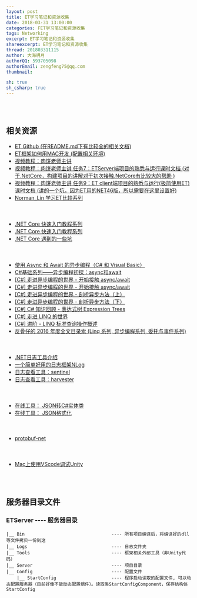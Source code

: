 ```yaml
---
layout: post
title: ET学习笔记和资源收集
date: 2018-03-31 13:00:00
categories: FET学习笔记和资源收集
tags: Networking
excerpt: ET学习笔记和资源收集
shareexcerpt: ET学习笔记和资源收集
thread: 201803311115
author: 大海明月
authorQQ: 593705098
authorEmail: zengfeng75@qq.com
thumbnail: 

sh: true
sh_csharp: true
---
```






<br>
<br>
<h2 class="nav1">相关资源</h2>
<div class="" >
<ul>



<li data-fid="1" data-index="1" draggable="true">
<a target="_blank" contextmenu="thumb-menu" href="https://github.com/egametang/ET" draggable="false">
  <span class="title">ET Github (在README.md下有比较全的相关文档)</span>
</a>
</li>


<li data-fid="1" data-index="1" draggable="true">
<a target="_blank" contextmenu="thumb-menu" href="http://www.tinkingli.com/?p=147" draggable="false">
  <span class="title">ET框架如何用MAC开发 (配置相关环境)</span>
</a>
</li>



<li data-fid="1" data-index="1" draggable="true">
<a target="_blank" contextmenu="thumb-menu" href="http://www.taikr.com/my/course/972" draggable="false">
  <span class="title">视频教程：肉饼老师主讲 </span>
</a>
</li>


<li data-fid="1" data-index="1" draggable="true">
<a target="_blank" contextmenu="thumb-menu" href="http://www.taikr.com/course/972/task/27872/show" draggable="false">
  <span class="title">视频教程：肉饼老师主讲 任务7：ETServer端项目的熟悉与运行课时文档 (对于.NetCore，构建项目的讲解对于初次接触.NetCore有比较大的帮助 )</span>
</a>
</li>


<li data-fid="1" data-index="1" draggable="true">
<a target="_blank" contextmenu="thumb-menu" href="http://www.taikr.com/course/972/task/27874/show" draggable="false">
  <span class="title">视频教程：肉饼老师主讲 任务9：ET client端项目的熟悉与运行(极简使用ET)课时文档 (讲的一个坑，因为ET用的NET46版，所以需要在这里设置好)</span>
</a>
</li>


<li data-fid="1" data-index="1" draggable="true">
<a target="_blank" contextmenu="thumb-menu" href="https://blog.csdn.net/Norman_Lin" draggable="false">
  <span class="title">Norman_Lin 学习ET比较系列</span>
</a>
</li>


<br>
<br>
<br>


<li data-fid="1" data-index="1" draggable="true">
<a target="_blank" contextmenu="thumb-menu" href="https://www.cnblogs.com/ken-io/p/dotnet-core-quickstart.html" draggable="false">
  <span class="title">.NET Core 快速入门教程系列 </span>
</a>
</li>


<li data-fid="1" data-index="1" draggable="true">
<a target="_blank" contextmenu="thumb-menu" href="https://ken.io/serie/dotnet-core-quickstart" draggable="false">
  <span class="title">.NET Core 快速入门教程系列 </span>
</a>
</li>



<li data-fid="1" data-index="1" draggable="true">
<a target="_blank" contextmenu="thumb-menu" href="https://www.cnblogs.com/dotnet-org-cn/p/7566724.html" draggable="false">
  <span class="title">.NET Core 遇到的一些坑 </span>
</a>
</li>


<br>
<br>
<br>

<li data-fid="1" data-index="1" draggable="true">
<a target="_blank" contextmenu="thumb-menu" href="https://msdn.microsoft.com/library/hh191443(vs.110).aspx" draggable="false">
  <span class="title">使用 Async 和 Await 的异步编程（C# 和 Visual Basic）</span>
</a>
</li>

<li data-fid="1" data-index="1" draggable="true">
<a target="_blank" contextmenu="thumb-menu" href="https://www.cnblogs.com/landeanfen/p/4734252.html" draggable="false">
  <span class="title">C#基础系列——异步编程初探：async和await</span>
</a>
</li>

<li data-fid="1" data-index="1" draggable="true">
<a target="_blank" contextmenu="thumb-menu" href="http://www.cnblogs.com/liqingwen/p/5831951.html" draggable="false">
  <span class="title">[C#] 走进异步编程的世界 - 开始接触 async/await</span>
</a>
</li>

<li data-fid="1" data-index="1" draggable="true">
<a target="_blank" contextmenu="thumb-menu" href="http://www.cnblogs.com/liqingwen/p/5831951.html" draggable="false">
  <span class="title">[C#] 走进异步编程的世界 - 开始接触 async/await</span>
</a>
</li>

<li data-fid="1" data-index="1" draggable="true">
<a target="_blank" contextmenu="thumb-menu" href="http://www.cnblogs.com/liqingwen/p/5844095.html" draggable="false">
  <span class="title">[C#] 走进异步编程的世界 - 剖析异步方法（上）</span>
</a>
</li>

<li data-fid="1" data-index="1" draggable="true">
<a target="_blank" contextmenu="thumb-menu" href="http://www.cnblogs.com/liqingwen/p/5866241.html" draggable="false">
  <span class="title">[C#] 走进异步编程的世界 - 剖析异步方法（下）</span>
</a>
</li>



<li data-fid="1" data-index="1" draggable="true">
<a target="_blank" contextmenu="thumb-menu" href="http://www.cnblogs.com/liqingwen/p/5868688.html" draggable="false">
  <span class="title">[C#] C# 知识回顾 - 表达式树 Expression Trees</span>
</a>
</li>


<li data-fid="1" data-index="1" draggable="true">
<a target="_blank" contextmenu="thumb-menu" href="http://www.cnblogs.com/liqingwen/p/5832322.html" draggable="false">
  <span class="title">[C#] 走进 LINQ 的世界</span>
</a>
</li>

<li data-fid="1" data-index="1" draggable="true">
<a target="_blank" contextmenu="thumb-menu" href="http://www.cnblogs.com/liqingwen/p/5801249.html" draggable="false">
  <span class="title">[C#] 进阶 - LINQ 标准查询操作概述</span>
</a>
</li>




<li data-fid="1" data-index="1" draggable="true">
<a target="_blank" contextmenu="thumb-menu" href="http://www.cnblogs.com/liqingwen/p/5902587.html" draggable="false">
  <span class="title">反骨仔的 2016 年度全文目录索 (Linq 系列, 异步编程系列, 委托与事件系列)</span>
</a>
</li>






<br>
<br>
<br>


<li data-fid="1" data-index="1" draggable="true">
<a target="_blank" contextmenu="thumb-menu" href="http://www.cnblogs.com/maxliu/archive/2012/08/03/2621088.html" draggable="false">
  <span class="title">.NET日志工具介绍 </span>
</a>
</li>




<li data-fid="1" data-index="1" draggable="true">
<a target="_blank" contextmenu="thumb-menu" href="https://www.cnblogs.com/TianFang/p/4003749.html" draggable="false">
  <span class="title">一个简单好用的日志框架NLog </span>
</a>
</li>

<li data-fid="1" data-index="1" draggable="true">
<a target="_blank" contextmenu="thumb-menu" href="https://archive.codeplex.com/?p=sentinel" draggable="false">
  <span class="title">日志查看工具：sentinel </span>
</a>
</li>



<li data-fid="1" data-index="1" draggable="true">
<a target="_blank" contextmenu="thumb-menu" href="https://archive.codeplex.com/?p=harvester" draggable="false">
  <span class="title">日志查看工具：harvester </span>
</a>
</li>


<br>
<br>
<br>


<li data-fid="1" data-index="1" draggable="true">
<a target="_blank" contextmenu="thumb-menu" href="https://www.bejson.com/convert/json2csharp/@" draggable="false">
  <span class="title">在线工具： JSON转C#实体类 </span>
</a>
</li>


<li data-fid="1" data-index="1" draggable="true">
<a target="_blank" contextmenu="thumb-menu" href="https://www.bejson.com/" draggable="false">
  <span class="title">在线工具： JSON格式化 </span>
</a>
</li>


<br>
<br>
<br>



<li data-fid="1" data-index="1" draggable="true">
<a target="_blank" contextmenu="thumb-menu" href="https://github.com/mgravell/protobuf-net" draggable="false">
  <span class="title">protobuf-net </span>
</a>
</li>




<br>
<br>
<br>



<li data-fid="1" data-index="1" draggable="true">
<a target="_blank" contextmenu="thumb-menu" href="https://blog.csdn.net/qq_36458268/article/details/56481069" draggable="false">
  <span class="title">Mac上使用VScode调试Unity</span>
</a>
</li>




<!-- 

<li data-fid="1" data-index="1" draggable="true">
<a target="_blank" contextmenu="thumb-menu" href="http://www.cnblogs.com/dflying/category/78087.html" draggable="false">
  <span class="title">NLog文章系列——系列文章目录以及简要介绍 </span>
</a>
</li>



<li data-fid="1" data-index="1" draggable="true">
<a target="_blank" contextmenu="thumb-menu" href="http://www.cnblogs.com/dflying/archive/2006/12/05/583071.html" draggable="false">
  <span class="title">NLog文章系列——入门教程（上） </span>
</a>
</li>


<li data-fid="1" data-index="1" draggable="true">
<a target="_blank" contextmenu="thumb-menu" href="http://www.cnblogs.com/dflying/archive/2006/12/06/584426.html" draggable="false">
  <span class="title">NLog文章系列——入门教程（中） </span>
</a>
</li>

<li data-fid="1" data-index="1" draggable="true">
<a target="_blank" contextmenu="thumb-menu" href="http://www.cnblogs.com/dflying/archive/2006/12/07/585787.html" draggable="false">
  <span class="title">NLog文章系列——入门教程（下） </span>
</a>
</li>

<li data-fid="1" data-index="1" draggable="true">
<a target="_blank" contextmenu="thumb-menu" href="http://www.cnblogs.com/dflying/archive/2006/12/08/586678.html" draggable="false">
  <span class="title">NLog文章系列——与Visual Studio集成 </span>
</a>
</li> -->


</ul>





<br>
<br>
<h2 class="nav1">服务器目录文件</h2>





### ETServer                              	---- 服务器目录
    |__ Bin                             	---- 所有项目编译后，将编译好的dll等文件拷贝一份到这
    |__ Logs                                ---- 日志文件夹
    |__ Tools                               ---- 框架相关外部工具（非Unity代码）
    |__ Server                              ---- 项目目录
    |__ Config                             	---- 配置文件
    	|__ StartConfig                     ---- 程序启动读取的配置文件, 可以动态配置服务器（目前好像不能动态配置组件）。读取类StartConfigComponent，保存结构体StartConfig



